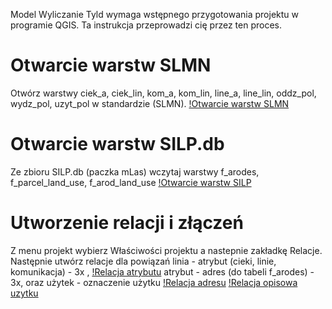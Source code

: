 Model Wyliczanie Tyld wymaga wstępnego przygotowania projektu w programie QGIS. Ta instrukcja przeprowadzi cię przez ten proces.

# Otwarcie warstw SLMN

Otwórz warstwy ciek_a, ciek_lin, kom_a, kom_lin, line_a, line_lin, oddz_pol, wydz_pol, uzyt_pol w standardzie (SLMN).
[!Otwarcie warstw SLMN](images/warstwyslmn.png)

# Otwarcie warstw SILP.db

Ze zbioru SILP.db (paczka mLas) wczytaj warstwy f_arodes, f_parcel_land_use, f_arod_land_use
[!Otwarcie warstw SILP](images/warstwysilp.png)

# Utworzenie relacji i złączeń

Z menu projekt wybierz Właściwości projektu a nastepnie zakładkę Relacje. 
Następnie utwórz relacje dla powiązań linia - atrybut (cieki, linie, komunikacja) - 3x , 
[!Relacja atrybutu](images/atrybut.png)
atrybut - adres (do tabeli f_arodes) - 3x, oraz użytek - oznaczenie użytku
[!Relacja adresu](images/adres.png)
[!Relacja opisowa uzytku](images/atrybutyuzytku.png)

